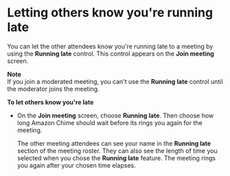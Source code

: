 # Letting others know you're running late<a name="mobile-running-late"></a>

You can let the other attendees know you're running late to a meeting by using the **Running late** control\. This control appears on the **Join meeting** screen\.

**Note**  
If you join a moderated meeting, you can't use the **Running late** control until the moderator joins the meeting\.

**To let others know you're late**
+ On the **Join meeting** screen, choose **Running late**\. Then choose how long Amazon Chime should wait before its rings you again for the meeting\.

  The other meeting attendees can see your name in the **Running late** section of the meeting roster\. They can also see the length of time you selected when you chose the **Running late** feature\. The meeting rings you again after your chosen time elapses\. 